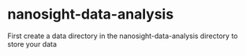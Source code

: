 # nanosight-data-analysis



First create a data directory in the nanosight-data-analysis directory to store your data


